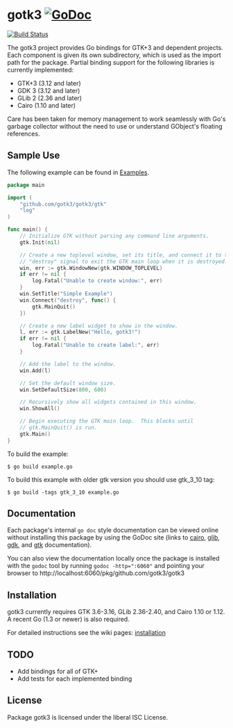 gotk3 [![GoDoc](https://godoc.org/github.com/gotk3/gotk3?status.svg)](https://godoc.org/github.com/gotk3/gotk3)
=====

[![Build Status](https://travis-ci.org/gotk3/gotk3.png?branch=master)](https://travis-ci.org/gotk3/gotk3)

The gotk3 project provides Go bindings for GTK+3 and dependent
projects.  Each component is given its own subdirectory, which is used
as the import path for the package.  Partial binding support for the
following libraries is currently implemented:

  - GTK+3 (3.12 and later)
  - GDK 3 (3.12 and later)
  - GLib 2 (2.36 and later)
  - Cairo (1.10 and later)

Care has been taken for memory management to work seamlessly with Go's
garbage collector without the need to use or understand GObject's
floating references.

## Sample Use

The following example can be found in [Examples](https://github.com/gotk3/gotk3-examples/).

```Go
package main

import (
	"github.com/gotk3/gotk3/gtk"
	"log"
)

func main() {
	// Initialize GTK without parsing any command line arguments.
	gtk.Init(nil)

	// Create a new toplevel window, set its title, and connect it to the
	// "destroy" signal to exit the GTK main loop when it is destroyed.
	win, err := gtk.WindowNew(gtk.WINDOW_TOPLEVEL)
	if err != nil {
		log.Fatal("Unable to create window:", err)
	}
	win.SetTitle("Simple Example")
	win.Connect("destroy", func() {
		gtk.MainQuit()
	})

	// Create a new label widget to show in the window.
	l, err := gtk.LabelNew("Hello, gotk3!")
	if err != nil {
		log.Fatal("Unable to create label:", err)
	}

	// Add the label to the window.
	win.Add(l)

	// Set the default window size.
	win.SetDefaultSize(800, 600)

	// Recursively show all widgets contained in this window.
	win.ShowAll()

	// Begin executing the GTK main loop.  This blocks until
	// gtk.MainQuit() is run. 
	gtk.Main()
}
```

To build the example:

```
$ go build example.go

```

To build this example with older gtk version you should use gtk_3_10 tag:

```
$ go build -tags gtk_3_10 example.go

```

## Documentation

Each package's internal `go doc` style documentation can be viewed
online without installing this package by using the GoDoc site (links
to [cairo](http://godoc.org/github.com/gotk3/gotk3/cairo),
[glib](http://godoc.org/github.com/gotk3/gotk3/glib),
[gdk](http://godoc.org/github.com/gotk3/gotk3/gdk), and
[gtk](http://godoc.org/github.com/gotk3/gotk3/gtk) documentation).

You can also view the documentation locally once the package is
installed with the `godoc` tool by running `godoc -http=":6060"` and
pointing your browser to
http://localhost:6060/pkg/github.com/gotk3/gotk3

## Installation

gotk3 currently requires GTK 3.6-3.16, GLib 2.36-2.40, and
Cairo 1.10 or 1.12.  A recent Go (1.3 or newer) is also required.

For detailed instructions see the wiki pages: [installation](https://github.com/gotk3/gotk3/wiki#installation)

## TODO
- Add bindings for all of GTK+
- Add tests for each implemented binding

## License

Package gotk3 is licensed under the liberal ISC License.
